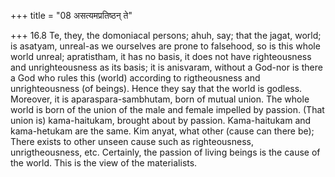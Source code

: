 +++
title = "08 असत्यमप्रतिष्ठन् ते"

+++
16.8 Te, they, the domoniacal persons; ahuh, say; that the jagat, world;
is asatyam, unreal-as we ourselves are prone to falsehood, so is this
whole world unreal; apratistham, it has no basis, it does not have
righteousness and unrighteousness as its basis; it is anisvaram, without
a God-nor is there a God who rules this (world) according to
rigtheousness and unrighteousness (of beings). Hence they say that the
world is godless. Moreover, it is aparaspara-sambhutam, born of mutual
union. The whole world is born of the union of the male and female
impelled by passion. (That union is) kama-haitukam, brought about by
passion. Kama-haitukam and kama-hetukam are the same. Kim anyat, what
other (cause can there be); There exists to other unseen cause such as
righteousness, unrigtheousness, etc. Certainly, the passion of living
beings is the cause of the world. This is the view of the materialists.
